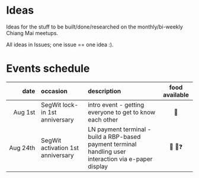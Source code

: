 # Ideas

Ideas for the stuff to be built/done/researched on the monthly/bi-weekly Chiang Mai meetups.

All ideas in Issues; one issue == one idea :).

# Events schedule

| date | occasion | description | food available | 
|-:|:-|:-|:-:|
| Aug&nbsp;1st | SegWit lock-in 1st anniversary | intro event - getting everyone to get to know each other | 🥩|
| Aug&nbsp;24th | SegWit activation 1st anniversary | LN payment terminal - build a RBP-based payment terminal handling user interaction via e-paper display | 🥩 🍺❓ |
